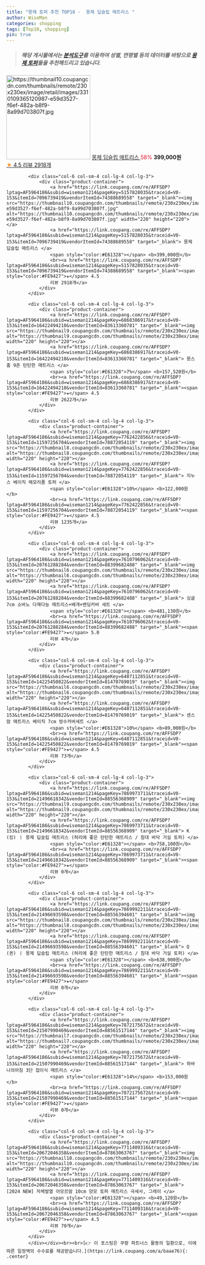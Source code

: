 ```yaml
---
title: "몽제 토퍼 추천 TOP10 -  몽제 딥슬립 매트리스 "
author: WiseMan
categories: shopping
tags: [Top10, shopping]
pin: true
---
```


> ##### 해당 게시물에서는 [**분석도구**](https://itemscout.io/)를 이용하여 **성별**, **연령별** 등의 데이터를 바탕으로 [**몽제 토퍼**](https://link.coupang.com/a/baae76)들을 추천해드리고 있습니다.
<div class="container"><div class="row">
            <div class="col-6 col-sm-4 col-lg-4 col-lg-3">
                <div class="product-container">
                    <a href="https://link.coupang.com/re/AFFSDP?lptag=AF5964186&subid=wiseman1214&pageKey=5157828035&traceid=V0-153&itemId=7096739419&vendorItemId=74388689558" target="_blank"><img src="https://thumbnail10.coupangcdn.com/thumbnails/remote/230x230ex/image/retail/images/3310109365120987-e59d3527-f6ef-482a-b8f9-8a99d703807f.jpg" alt="https://thumbnail10.coupangcdn.com/thumbnails/remote/230x230ex/image/retail/images/3310109365120987-e59d3527-f6ef-482a-b8f9-8a99d703807f.jpg" width="220" height="220"></a>
                    <a href="https://link.coupang.com/re/AFFSDP?lptag=AF5964186&subid=wiseman1214&pageKey=5157828035&traceid=V0-153&itemId=7096739419&vendorItemId=74388689558" target="_blank"> 몽제 딥슬립 매트리스 </a>
                    <span style="color:#E61328">58%</span> <b>399,000원</b>
                    <br><a href="https://link.coupang.com/re/AFFSDP?lptag=AF5964186&subid=wiseman1214&pageKey=5157828035&traceid=V0-153&itemId=7096739419&vendorItemId=74388689558" target="_blank"><span style="color:#FE9427">★</span> 4.5
                    리뷰 2918개</a>
                </div>
            </div>
            
            <div class="col-6 col-sm-4 col-lg-4 col-lg-3">
                <div class="product-container">
                    <a href="https://link.coupang.com/re/AFFSDP?lptag=AF5964186&subid=wiseman1214&pageKey=5157828035&traceid=V0-153&itemId=7096739419&vendorItemId=74388689558" target="_blank"><img src="https://thumbnail10.coupangcdn.com/thumbnails/remote/230x230ex/image/retail/images/3310109365120987-e59d3527-f6ef-482a-b8f9-8a99d703807f.jpg" alt="https://thumbnail10.coupangcdn.com/thumbnails/remote/230x230ex/image/retail/images/3310109365120987-e59d3527-f6ef-482a-b8f9-8a99d703807f.jpg" width="220" height="220"></a>
                    <a href="https://link.coupang.com/re/AFFSDP?lptag=AF5964186&subid=wiseman1214&pageKey=5157828035&traceid=V0-153&itemId=7096739419&vendorItemId=74388689558" target="_blank"> 몽제 딥슬립 매트리스 </a>
                    <span style="color:#E61328"></span> <b>399,000원</b>
                    <br><a href="https://link.coupang.com/re/AFFSDP?lptag=AF5964186&subid=wiseman1214&pageKey=5157828035&traceid=V0-153&itemId=7096739419&vendorItemId=74388689558" target="_blank"><span style="color:#FE9427">★</span> 4.5
                    리뷰 2918개</a>
                </div>
            </div>
            
            <div class="col-6 col-sm-4 col-lg-4 col-lg-3">
                <div class="product-container">
                    <a href="https://link.coupang.com/re/AFFSDP?lptag=AF5964186&subid=wiseman1214&pageKey=6868386917&traceid=V0-153&itemId=16422494210&vendorItemId=83613360781" target="_blank"><img src="https://thumbnail9.coupangcdn.com/thumbnails/remote/230x230ex/image/rs_quotation_api/qpthooez/29ea455f711245e384a0b533056cd148.jpg" alt="https://thumbnail9.coupangcdn.com/thumbnails/remote/230x230ex/image/rs_quotation_api/qpthooez/29ea455f711245e384a0b533056cd148.jpg" width="220" height="220"></a>
                    <a href="https://link.coupang.com/re/AFFSDP?lptag=AF5964186&subid=wiseman1214&pageKey=6868386917&traceid=V0-153&itemId=16422494210&vendorItemId=83613360781" target="_blank"> 몽스홈 9존 탄탄한 매트리스 </a>
                    <span style="color:#E61328">7%</span> <b>157,520원</b>
                    <br><a href="https://link.coupang.com/re/AFFSDP?lptag=AF5964186&subid=wiseman1214&pageKey=6868386917&traceid=V0-153&itemId=16422494210&vendorItemId=83613360781" target="_blank"><span style="color:#FE9427">★</span> 4.5
                    리뷰 2622개</a>
                </div>
            </div>
            
            <div class="col-6 col-sm-4 col-lg-4 col-lg-3">
                <div class="product-container">
                    <a href="https://link.coupang.com/re/AFFSDP?lptag=AF5964186&subid=wiseman1214&pageKey=7762422856&traceid=V0-153&itemId=11597256704&vendorItemId=78872054119" target="_blank"><img src="https://thumbnail8.coupangcdn.com/thumbnails/remote/230x230ex/image/rs_quotation_api/uglkp4qr/ddb1be88ed2347bb89d2c277b84404ee.jpg" alt="https://thumbnail8.coupangcdn.com/thumbnails/remote/230x230ex/image/rs_quotation_api/uglkp4qr/ddb1be88ed2347bb89d2c277b84404ee.jpg" width="220" height="220"></a>
                    <a href="https://link.coupang.com/re/AFFSDP?lptag=AF5964186&subid=wiseman1214&pageKey=7762422856&traceid=V0-153&itemId=11597256704&vendorItemId=78872054119" target="_blank"> 지누스 베이직 메모리폼 토퍼 </a>
                    <span style="color:#E61328">10%</span> <b>122,000원</b>
                    <br><a href="https://link.coupang.com/re/AFFSDP?lptag=AF5964186&subid=wiseman1214&pageKey=7762422856&traceid=V0-153&itemId=11597256704&vendorItemId=78872054119" target="_blank"><span style="color:#FE9427">★</span> 4.5
                    리뷰 1235개</a>
                </div>
            </div>
            
            <div class="col-6 col-sm-4 col-lg-4 col-lg-3">
                <div class="product-container">
                    <a href="https://link.coupang.com/re/AFFSDP?lptag=AF5964186&subid=wiseman1214&pageKey=7610796062&traceid=V0-153&itemId=20761288284&vendorItemId=88399682488" target="_blank"><img src="https://thumbnail6.coupangcdn.com/thumbnails/remote/230x230ex/image/vendor_inventory/3a34/b180a481201a1c34326b4abd9966f4aeed50ef8fab3134fedd613529fcaf.jpg" alt="https://thumbnail6.coupangcdn.com/thumbnails/remote/230x230ex/image/vendor_inventory/3a34/b180a481201a1c34326b4abd9966f4aeed50ef8fab3134fedd613529fcaf.jpg" width="220" height="220"></a>
                    <a href="https://link.coupang.com/re/AFFSDP?lptag=AF5964186&subid=wiseman1214&pageKey=7610796062&traceid=V0-153&itemId=20761288284&vendorItemId=88399682488" target="_blank"> 싱글 7cm 소바노 다재다능 매트리스+베개+밴딩커버 세트 </a>
                    <span style="color:#E61328"></span> <b>481,130원</b>
                    <br><a href="https://link.coupang.com/re/AFFSDP?lptag=AF5964186&subid=wiseman1214&pageKey=7610796062&traceid=V0-153&itemId=20761288284&vendorItemId=88399682488" target="_blank"><span style="color:#FE9427">★</span> 5.0
                    리뷰 4개</a>
                </div>
            </div>
            
            <div class="col-6 col-sm-4 col-lg-4 col-lg-3">
                <div class="product-container">
                    <a href="https://link.coupang.com/re/AFFSDP?lptag=AF5964186&subid=wiseman1214&pageKey=6487112851&traceid=V0-153&itemId=14225450822&vendorItemId=81470769019" target="_blank"><img src="https://thumbnail6.coupangcdn.com/thumbnails/remote/230x230ex/image/vendor_inventory/aefd/b0b60356b53e415da96d981631a8210584cbda9eeb6da911863eda7beb22.jpg" alt="https://thumbnail6.coupangcdn.com/thumbnails/remote/230x230ex/image/vendor_inventory/aefd/b0b60356b53e415da96d981631a8210584cbda9eeb6da911863eda7beb22.jpg" width="220" height="220"></a>
                    <a href="https://link.coupang.com/re/AFFSDP?lptag=AF5964186&subid=wiseman1214&pageKey=6487112851&traceid=V0-153&itemId=14225450822&vendorItemId=81470769019" target="_blank"> 센스맘 매트리스 베이직 7cm 방수커버세트 </a>
                    <span style="color:#E61328">10%</span> <b>89,000원</b>
                    <br><a href="https://link.coupang.com/re/AFFSDP?lptag=AF5964186&subid=wiseman1214&pageKey=6487112851&traceid=V0-153&itemId=14225450822&vendorItemId=81470769019" target="_blank"><span style="color:#FE9427">★</span> 4.5
                    리뷰 73개</a>
                </div>
            </div>
            
            <div class="col-6 col-sm-4 col-lg-4 col-lg-3">
                <div class="product-container">
                    <a href="https://link.coupang.com/re/AFFSDP?lptag=AF5964186&subid=wiseman1214&pageKey=7869973711&traceid=V0-153&itemId=21496618342&vendorItemId=88556368909" target="_blank"><img src="https://thumbnail9.coupangcdn.com/thumbnails/remote/230x230ex/image/vendor_inventory/08fa/b8c29fb07ff847b94252df853604c23e39fadfb9d2f42be70ae2594c5347.jpg" alt="https://thumbnail9.coupangcdn.com/thumbnails/remote/230x230ex/image/vendor_inventory/08fa/b8c29fb07ff847b94252df853604c23e39fadfb9d2f42be70ae2594c5347.jpg" width="220" height="220"></a>
                    <a href="https://link.coupang.com/re/AFFSDP?lptag=AF5964186&subid=wiseman1214&pageKey=7869973711&traceid=V0-153&itemId=21496618342&vendorItemId=88556368909" target="_blank"> K (킹) ㅣ 몽제 딥슬립 매트리스 (허리에 좋은 탄탄한 매트리스 / 침대 바닥 거실 토퍼) </a>
                    <span style="color:#E61328"></span> <b>758,100원</b>
                    <br><a href="https://link.coupang.com/re/AFFSDP?lptag=AF5964186&subid=wiseman1214&pageKey=7869973711&traceid=V0-153&itemId=21496618342&vendorItemId=88556368909" target="_blank"><span style="color:#FE9427">★</span> 
                    리뷰 0개</a>
                </div>
            </div>
            
            <div class="col-6 col-sm-4 col-lg-4 col-lg-3">
                <div class="product-container">
                    <a href="https://link.coupang.com/re/AFFSDP?lptag=AF5964186&subid=wiseman1214&pageKey=7869992211&traceid=V0-153&itemId=21496693598&vendorItemId=88556394601" target="_blank"><img src="https://thumbnail8.coupangcdn.com/thumbnails/remote/230x230ex/image/vendor_inventory/b5d4/639fcff13d7839aaa2130b70e4e23c5a05477261b240f91878424b3790ed.jpg" alt="https://thumbnail8.coupangcdn.com/thumbnails/remote/230x230ex/image/vendor_inventory/b5d4/639fcff13d7839aaa2130b70e4e23c5a05477261b240f91878424b3790ed.jpg" width="220" height="220"></a>
                    <a href="https://link.coupang.com/re/AFFSDP?lptag=AF5964186&subid=wiseman1214&pageKey=7869992211&traceid=V0-153&itemId=21496693598&vendorItemId=88556394601" target="_blank"> Q (퀸) ㅣ 몽제 딥슬립 매트리스 (허리에 좋은 탄탄한 매트리스 / 침대 바닥 거실 토퍼) </a>
                    <span style="color:#E61328"></span> <b>638,900원</b>
                    <br><a href="https://link.coupang.com/re/AFFSDP?lptag=AF5964186&subid=wiseman1214&pageKey=7869992211&traceid=V0-153&itemId=21496693598&vendorItemId=88556394601" target="_blank"><span style="color:#FE9427">★</span> 
                    리뷰 0개</a>
                </div>
            </div>
            
            <div class="col-6 col-sm-4 col-lg-4 col-lg-3">
                <div class="product-container">
                    <a href="https://link.coupang.com/re/AFFSDP?lptag=AF5964186&subid=wiseman1214&pageKey=7872175672&traceid=V0-153&itemId=21507990469&vendorItemId=88561517144" target="_blank"><img src="https://thumbnail7.coupangcdn.com/thumbnails/remote/230x230ex/image/vendor_inventory/64b7/d7b2394a9ce89bccd7d8403252d24c5630ce4538f6d5fbfd1b7e88ff6c83.jpg" alt="https://thumbnail7.coupangcdn.com/thumbnails/remote/230x230ex/image/vendor_inventory/64b7/d7b2394a9ce89bccd7d8403252d24c5630ce4538f6d5fbfd1b7e88ff6c83.jpg" width="220" height="220"></a>
                    <a href="https://link.coupang.com/re/AFFSDP?lptag=AF5964186&subid=wiseman1214&pageKey=7872175672&traceid=V0-153&itemId=21507990469&vendorItemId=88561517144" target="_blank"> 하바나의아침 3단 접이식 매트리스 </a>
                    <span style="color:#E61328">14%</span> <b>153,000원</b>
                    <br><a href="https://link.coupang.com/re/AFFSDP?lptag=AF5964186&subid=wiseman1214&pageKey=7872175672&traceid=V0-153&itemId=21507990469&vendorItemId=88561517144" target="_blank"><span style="color:#FE9427">★</span> 
                    리뷰 0개</a>
                </div>
            </div>
            
            <div class="col-6 col-sm-4 col-lg-4 col-lg-3">
                <div class="product-container">
                    <a href="https://link.coupang.com/re/AFFSDP?lptag=AF5964186&subid=wiseman1214&pageKey=7711409316&traceid=V0-153&itemId=20672046358&vendorItemId=87863063767" target="_blank"><img src="https://thumbnail10.coupangcdn.com/thumbnails/remote/230x230ex/image/vendor_inventory/1f63/5e4e9780857b4996c4ee117a2483670fe982ad3eb4b380ec7ba98e20d857.png" alt="https://thumbnail10.coupangcdn.com/thumbnails/remote/230x230ex/image/vendor_inventory/1f63/5e4e9780857b4996c4ee117a2483670fe982ad3eb4b380ec7ba98e20d857.png" width="220" height="220"></a>
                    <a href="https://link.coupang.com/re/AFFSDP?lptag=AF5964186&subid=wiseman1214&pageKey=7711409316&traceid=V0-153&itemId=20672046358&vendorItemId=87863063767" target="_blank"> [2024 NEW] 자체발열 아모르맘 10cm 양모 토퍼 매트리스 극세사, 그레이 </a>
                    <span style="color:#E61328"></span> <b>49,120원</b>
                    <br><a href="https://link.coupang.com/re/AFFSDP?lptag=AF5964186&subid=wiseman1214&pageKey=7711409316&traceid=V0-153&itemId=20672046358&vendorItemId=87863063767" target="_blank"><span style="color:#FE9427">★</span> 4.5
                    리뷰 70개</a>
                </div>
            </div>
            </div></div><br><br>[👉 이 포스팅은 쿠팡 파트너스 활동의 일환으로, 이에 따른 일정액의 수수료를 제공받습니다.](https://link.coupang.com/a/baae76){: .center}